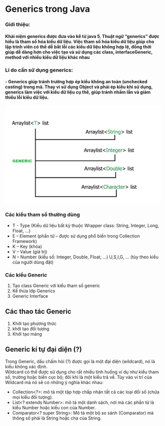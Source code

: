 # Generics trong Java
### Giới thiệu:
#### Khái niệm generics được đưa vào kể từ java 5. Thuật ngữ “generics” được hiểu là tham số hóa kiểu dữ liệu. Việc tham số hóa kiểu dữ liệu giúp cho lập trình viên có thể dễ bắt lỗi các kiểu dữ liệu không hợp lệ, đồng thời giúp dễ dàng hơn cho việc tạo và sử dụng các class, interfaceGeneric, method với nhiều kiểu dữ liệu khác nhau
### Lí do cần sử dụng generics:
#### - Generics giúp tránh trường hợp ép kiểu không an toàn (unchecked casting) trong mã. Thay vì sử dụng Object và phải ép kiểu khi sử dụng, generics làm việc với kiểu dữ liệu cụ thể, giúp tránh nhầm lẫn và giảm thiểu lỗi kiểu dữ liệu.
![Generics Arraylist](./images/generics.png)
### Các kiểu tham số thường dùng<br>
* T - Type (Kiểu dữ liệu bất kỳ thuộc Wrapper class: String, Integer, Long, Float, …)
* E – Element (phần tử – được sử dụng phổ biến trong Collection Framework)
* K – Key (khóa)
* V – Value (giá trị)
* N – Number (kiểu số: Integer, Double, Float, …)
U,S,I,G, … (tùy theo kiểu của người dùng đặt)
### Các kiểu Generic
1. Tạo class Generic với kiểu tham số generic
2. Kế thừa lớp Generics
3. Generic Interface
## Các thao tác Generic
1. Khởi tạo phương thức
2. khởi tạo đối tượng
3. Khởi tạo mảng
## Generic kí tự đại diện (?)
Trong Generic, dấu chấm hỏi (?) được gọi là một đại diện (wildcard), nó là kiểu không xác định.
<br>Wildcard có thể được sử dụng cho rất nhiều tính huống ví dụ như kiểu tham số, trường hoặc biến cục bộ; đôi khi là một kiểu trả về. Tùy vào ví trí của Wildcard mà nó sẽ có những ý nghĩa khác nhau:
- Collection<?>: mô tả một tập hợp chấp nhận tất cả các loại đối số (chứa mọi kiểu đối tượng).
- List<? extends Number>: mô tả một danh sách, nơi mà các phần tử là kiểu Number hoặc kiểu con của Number.
- Comparator<? super String>: Mô tả một bộ so sánh (Comparator) mà thông số phải là String hoặc cha của String.
